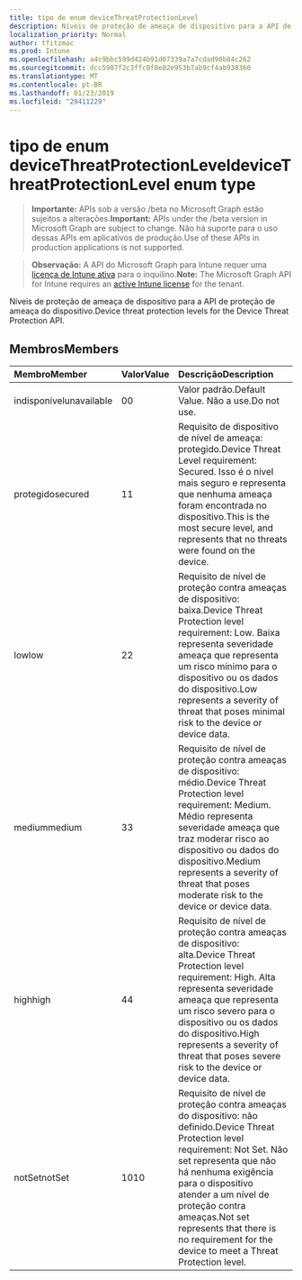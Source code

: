 ```yaml
---
title: tipo de enum deviceThreatProtectionLevel
description: Níveis de proteção de ameaça de dispositivo para a API de proteção de ameaça do dispositivo.
localization_priority: Normal
author: tfitzmac
ms.prod: Intune
ms.openlocfilehash: a4c9bbc599d424b91d07339a7a7cdad90b84c262
ms.sourcegitcommit: dcc5907f2c3ffc0f0e82e953b7ab9cf4ab938360
ms.translationtype: MT
ms.contentlocale: pt-BR
ms.lasthandoff: 01/23/2019
ms.locfileid: "29411229"
---
```

# <a name="devicethreatprotectionlevel-enum-type"></a><span data-ttu-id="4d34b-103">tipo de enum deviceThreatProtectionLevel</span><span class="sxs-lookup"><span data-stu-id="4d34b-103">deviceThreatProtectionLevel enum type</span></span>

> <span data-ttu-id="4d34b-104">**Importante:** APIs sob a versão /beta no Microsoft Graph estão sujeitos a alterações.</span><span class="sxs-lookup"><span data-stu-id="4d34b-104">**Important:** APIs under the /beta version in Microsoft Graph are subject to change.</span></span> <span data-ttu-id="4d34b-105">Não há suporte para o uso dessas APIs em aplicativos de produção.</span><span class="sxs-lookup"><span data-stu-id="4d34b-105">Use of these APIs in production applications is not supported.</span></span>

> <span data-ttu-id="4d34b-106">**Observação:** A API do Microsoft Graph para Intune requer uma [licença de Intune ativa](https://go.microsoft.com/fwlink/?linkid=839381) para o inquilino.</span><span class="sxs-lookup"><span data-stu-id="4d34b-106">**Note:** The Microsoft Graph API for Intune requires an [active Intune license](https://go.microsoft.com/fwlink/?linkid=839381) for the tenant.</span></span>

<span data-ttu-id="4d34b-107">Níveis de proteção de ameaça de dispositivo para a API de proteção de ameaça do dispositivo.</span><span class="sxs-lookup"><span data-stu-id="4d34b-107">Device threat protection levels for the Device Threat Protection API.</span></span>

## <a name="members"></a><span data-ttu-id="4d34b-108">Membros</span><span class="sxs-lookup"><span data-stu-id="4d34b-108">Members</span></span>
|<span data-ttu-id="4d34b-109">Membro</span><span class="sxs-lookup"><span data-stu-id="4d34b-109">Member</span></span>|<span data-ttu-id="4d34b-110">Valor</span><span class="sxs-lookup"><span data-stu-id="4d34b-110">Value</span></span>|<span data-ttu-id="4d34b-111">Descrição</span><span class="sxs-lookup"><span data-stu-id="4d34b-111">Description</span></span>|
|:---|:---|:---|
|<span data-ttu-id="4d34b-112">indisponível</span><span class="sxs-lookup"><span data-stu-id="4d34b-112">unavailable</span></span>|<span data-ttu-id="4d34b-113">0</span><span class="sxs-lookup"><span data-stu-id="4d34b-113">0</span></span>|<span data-ttu-id="4d34b-114">Valor padrão.</span><span class="sxs-lookup"><span data-stu-id="4d34b-114">Default Value.</span></span> <span data-ttu-id="4d34b-115">Não a use.</span><span class="sxs-lookup"><span data-stu-id="4d34b-115">Do not use.</span></span>|
|<span data-ttu-id="4d34b-116">protegido</span><span class="sxs-lookup"><span data-stu-id="4d34b-116">secured</span></span>|<span data-ttu-id="4d34b-117">1</span><span class="sxs-lookup"><span data-stu-id="4d34b-117">1</span></span>|<span data-ttu-id="4d34b-118">Requisito de dispositivo de nível de ameaça: protegido.</span><span class="sxs-lookup"><span data-stu-id="4d34b-118">Device Threat Level requirement: Secured.</span></span> <span data-ttu-id="4d34b-119">Isso é o nível mais seguro e representa que nenhuma ameaça foram encontrada no dispositivo.</span><span class="sxs-lookup"><span data-stu-id="4d34b-119">This is the most secure level, and represents that no threats were found on the device.</span></span>|
|<span data-ttu-id="4d34b-120">low</span><span class="sxs-lookup"><span data-stu-id="4d34b-120">low</span></span>|<span data-ttu-id="4d34b-121">2</span><span class="sxs-lookup"><span data-stu-id="4d34b-121">2</span></span>|<span data-ttu-id="4d34b-122">Requisito de nível de proteção contra ameaças de dispositivo: baixa.</span><span class="sxs-lookup"><span data-stu-id="4d34b-122">Device Threat Protection level requirement: Low.</span></span> <span data-ttu-id="4d34b-123">Baixa representa severidade ameaça que representa um risco mínimo para o dispositivo ou os dados do dispositivo.</span><span class="sxs-lookup"><span data-stu-id="4d34b-123">Low represents a severity of threat that poses minimal risk to the device or device data.</span></span>|
|<span data-ttu-id="4d34b-124">medium</span><span class="sxs-lookup"><span data-stu-id="4d34b-124">medium</span></span>|<span data-ttu-id="4d34b-125">3</span><span class="sxs-lookup"><span data-stu-id="4d34b-125">3</span></span>|<span data-ttu-id="4d34b-126">Requisito de nível de proteção contra ameaças de dispositivo: médio.</span><span class="sxs-lookup"><span data-stu-id="4d34b-126">Device Threat Protection level requirement: Medium.</span></span> <span data-ttu-id="4d34b-127">Médio representa severidade ameaça que traz moderar risco ao dispositivo ou dados do dispositivo.</span><span class="sxs-lookup"><span data-stu-id="4d34b-127">Medium represents a severity of threat that poses moderate risk to the device or device data.</span></span>|
|<span data-ttu-id="4d34b-128">high</span><span class="sxs-lookup"><span data-stu-id="4d34b-128">high</span></span>|<span data-ttu-id="4d34b-129">4</span><span class="sxs-lookup"><span data-stu-id="4d34b-129">4</span></span>|<span data-ttu-id="4d34b-130">Requisito de nível de proteção contra ameaças de dispositivo: alta.</span><span class="sxs-lookup"><span data-stu-id="4d34b-130">Device Threat Protection level requirement: High.</span></span> <span data-ttu-id="4d34b-131">Alta representa severidade ameaça que representa um risco severo para o dispositivo ou os dados do dispositivo.</span><span class="sxs-lookup"><span data-stu-id="4d34b-131">High represents a severity of threat that poses severe risk to the device or device data.</span></span>|
|<span data-ttu-id="4d34b-132">notSet</span><span class="sxs-lookup"><span data-stu-id="4d34b-132">notSet</span></span>|<span data-ttu-id="4d34b-133">10</span><span class="sxs-lookup"><span data-stu-id="4d34b-133">10</span></span>|<span data-ttu-id="4d34b-134">Requisito de nível de proteção contra ameaças do dispositivo: não definido.</span><span class="sxs-lookup"><span data-stu-id="4d34b-134">Device Threat Protection level requirement: Not Set.</span></span> <span data-ttu-id="4d34b-135">Não set representa que não há nenhuma exigência para o dispositivo atender a um nível de proteção contra ameaças.</span><span class="sxs-lookup"><span data-stu-id="4d34b-135">Not set represents that there is no requirement for the device to meet a Threat Protection level.</span></span>|




